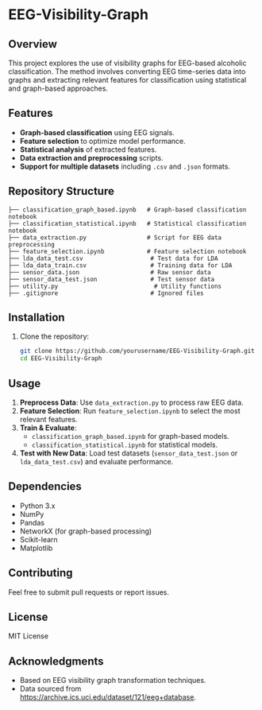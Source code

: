 # EEG-Visibility-Graph

## Overview
This project explores the use of visibility graphs for EEG-based alcoholic classification. The method involves converting EEG time-series data into graphs and extracting relevant features for classification using statistical and graph-based approaches.

## Features
- **Graph-based classification** using EEG signals.
- **Feature selection** to optimize model performance.
- **Statistical analysis** of extracted features.
- **Data extraction and preprocessing** scripts.
- **Support for multiple datasets** including `.csv` and `.json` formats.

## Repository Structure
```
├── classification_graph_based.ipynb   # Graph-based classification notebook
├── classification_statistical.ipynb   # Statistical classification notebook
├── data_extraction.py                 # Script for EEG data preprocessing
├── feature_selection.ipynb            # Feature selection notebook
├── lda_data_test.csv                   # Test data for LDA
├── lda_data_train.csv                  # Training data for LDA
├── sensor_data.json                    # Raw sensor data
├── sensor_data_test.json               # Test sensor data
├── utility.py                           # Utility functions
├── .gitignore                          # Ignored files
```

## Installation
1. Clone the repository:
   ```bash
   git clone https://github.com/yourusername/EEG-Visibility-Graph.git
   cd EEG-Visibility-Graph
   ```

## Usage
1. **Preprocess Data**: Use `data_extraction.py` to process raw EEG data.
2. **Feature Selection**: Run `feature_selection.ipynb` to select the most relevant features.
3. **Train & Evaluate**:
   - `classification_graph_based.ipynb` for graph-based models.
   - `classification_statistical.ipynb` for statistical models.
4. **Test with New Data**: Load test datasets (`sensor_data_test.json` or `lda_data_test.csv`) and evaluate performance.

## Dependencies
- Python 3.x
- NumPy
- Pandas
- NetworkX (for graph-based processing)
- Scikit-learn
- Matplotlib

## Contributing
Feel free to submit pull requests or report issues.

## License
MIT License

## Acknowledgments
- Based on EEG visibility graph transformation techniques.
- Data sourced from https://archive.ics.uci.edu/dataset/121/eeg+database.

